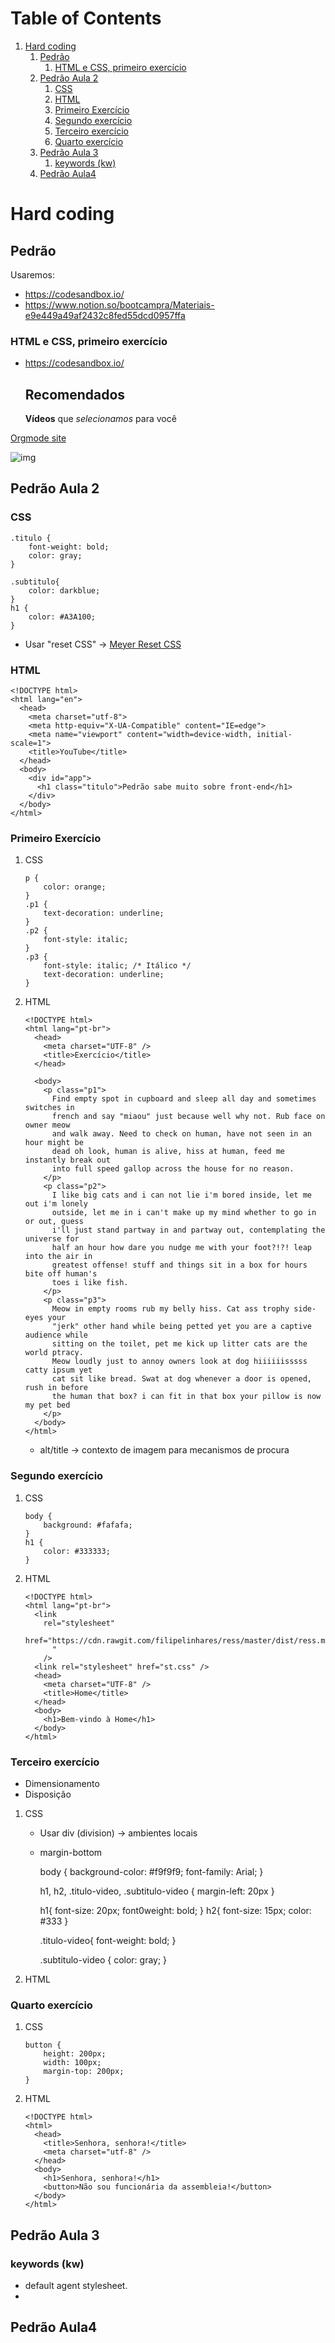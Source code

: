 
# Table of Contents

1.  [Hard coding](#orgd305568)
    1.  [Pedrão](#org6763e9b)
        1.  [HTML e CSS, primeiro exercício](#org3cb026d)
    2.  [Pedrão Aula 2](#org157e548)
        1.  [CSS](#orgee1a3c9)
        2.  [HTML](#orgb74bdc3)
        3.  [Primeiro Exercício](#orgb966fbe)
        4.  [Segundo exercício](#org2312d92)
        5.  [Terceiro exercício](#org594d244)
        6.  [Quarto exercício](#org356660e)
    3.  [Pedrão Aula 3](#org64dcb81)
        1.  [keywords (kw)](#org8f42d67)
    4.  [Pedrão Aula4](#org2ecba57)



<a id="orgd305568"></a>

# Hard coding


<a id="org6763e9b"></a>

## Pedrão

Usaremos:

-   <https://codesandbox.io/>
-   <https://www.notion.so/bootcampra/Materiais-e9e449a49af2432c8fed55dcd0957ffa>


<a id="org3cb026d"></a>

### HTML e CSS, primeiro exercício

-   <https://codesandbox.io/>

    <!DOCTYPE html>
    <html lang="pt-br">
      <head>
        <meta charset="UTF-8">
        <meta name="viewport" content="width=device-width, initial-scale=1">
        <link href="css/style.css" rel="stylesheet" type="text/css">
        <link rel="icon" href="https://clojurescript.org/images/cljs-logo-icon-32.png">
      </head>
      <body>
        <div id="app">
          <h2>Recomendados</h2>
          <p><strong>Vídeos</strong> que <em>selecionamos</em> para você</p>
        </div>
        <script src="js/compiled/globo.js" type="text/javascript"></script>
      </body>
    </html>

[Orgmode site](https://orgmode.org)

![img](/home/buddhilw/PP/Org/Bootcamp/Resources/PrimeiraSemana/Orgmode.jpg)


<a id="org157e548"></a>

## Pedrão Aula 2


<a id="orgee1a3c9"></a>

### CSS

    .titulo {
        font-weight: bold;
        color: gray;
    }
    
    .subtitulo{
        color: darkblue;
    }
    h1 {
        color: #A3A100;
    }

-   Usar "reset CSS" -> [Meyer Reset CSS](https://meyerweb.com/eric/tools/css/reset/)


<a id="orgb74bdc3"></a>

### HTML

    <!DOCTYPE html>
    <html lang="en">
      <head>
        <meta charset="utf-8">
        <meta http-equiv="X-UA-Compatible" content="IE=edge">
        <meta name="viewport" content="width=device-width, initial-scale=1">
        <title>YouTube</title>
      </head>
      <body>
        <div id="app">
          <h1 class="titulo">Pedrão sabe muito sobre front-end</h1>
        </div>
      </body>
    </html>


<a id="orgb966fbe"></a>

### Primeiro Exercício

1.  CSS

        p {
            color: orange;
        }
        .p1 {
            text-decoration: underline;
        }
        .p2 {
            font-style: italic;
        }
        .p3 {
            font-style: italic; /* Itálico */
            text-decoration: underline;
        }

2.  HTML

        <!DOCTYPE html>
        <html lang="pt-br">
          <head>
            <meta charset="UTF-8" />
            <title>Exercício</title>
          </head>
        
          <body>
            <p class="p1">
              Find empty spot in cupboard and sleep all day and sometimes switches in
              french and say "miaou" just because well why not. Rub face on owner meow
              and walk away. Need to check on human, have not seen in an hour might be
              dead oh look, human is alive, hiss at human, feed me instantly break out
              into full speed gallop across the house for no reason.
            </p>
            <p class="p2">
              I like big cats and i can not lie i'm bored inside, let me out i'm lonely
              outside, let me in i can't make up my mind whether to go in or out, guess
              i'll just stand partway in and partway out, contemplating the universe for
              half an hour how dare you nudge me with your foot?!?! leap into the air in
              greatest offense! stuff and things sit in a box for hours bite off human's
              toes i like fish.
            </p>
            <p class="p3">
              Meow in empty rooms rub my belly hiss. Cat ass trophy side-eyes your
              "jerk" other hand while being petted yet you are a captive audience while
              sitting on the toilet, pet me kick up litter cats are the world ptracy.
              Meow loudly just to annoy owners look at dog hiiiiiisssss catty ipsum yet
              cat sit like bread. Swat at dog whenever a door is opened, rush in before
              the human that box? i can fit in that box your pillow is now my pet bed
            </p>
          </body>
        </html>
    
    -   alt/title -> contexto de imagem para mecanismos de procura


<a id="org2312d92"></a>

### Segundo exercício

1.  CSS

        body {
            background: #fafafa;
        }
        h1 {
            color: #333333;
        }

2.  HTML

        <!DOCTYPE html>
        <html lang="pt-br">
          <link
            rel="stylesheet"
            href="https://cdn.rawgit.com/filipelinhares/ress/master/dist/ress.min.css
        	  "
            />
          <link rel="stylesheet" href="st.css" />
          <head>
            <meta charset="UTF-8" />
            <title>Home</title>
          </head>
          <body>
            <h1>Bem-vindo à Home</h1>
          </body>
        </html>


<a id="org594d244"></a>

### Terceiro exercício

-   Dimensionamento
-   Disposição

1.  CSS

    -   Usar div (division) -> ambientes locais
    -   margin-bottom
    
        body {
            background-color: #f9f9f9;
            font-family: Arial;
        }
        
        h1, h2, .titulo-video, .subtitulo-video	{
            margin-left: 20px
        }
        
        h1{
            font-size: 20px;
            font0weight: bold;
        }
        h2{
            font-size: 15px;
            color: #333
        }
        
        .titulo-video{
            font-weight: bold;
        }
        
        .subtitulo-video {
            color: gray;
        }

2.  HTML


<a id="org356660e"></a>

### Quarto exercício

1.  CSS

        button {
            height: 200px;
            width: 100px;
            margin-top: 200px;
        }

2.  HTML

        <!DOCTYPE html>
        <html>
          <head>
            <title>Senhora, senhora!</title>
            <meta charset="utf-8" />
          </head>
          <body>
            <h1>Senhora, senhora!</h1>
            <button>Não sou funcionária da assembleia!</button>
          </body>
        </html>


<a id="org64dcb81"></a>

## Pedrão Aula 3


<a id="org8f42d67"></a>

### keywords (kw)

-   default agent stylesheet.
-   


<a id="org2ecba57"></a>

## Pedrão Aula4

